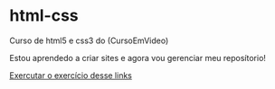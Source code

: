 # html-css
 Curso de html5 e css3 do (CursoEmVideo)

Estou aprendedo a criar sites e agora vou gerenciar meu reposítorio!

<a href="https://brunosilva218.github.ioC:\Users\MEN\Documents\estudos/html-css/exercicio/ex001/index.html">Exercutar o exercício desse links</a>
